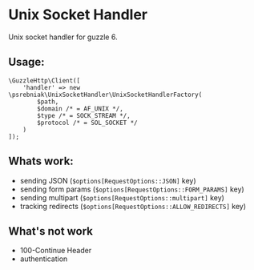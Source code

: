 # Unix Socket Handler

Unix socket handler for guzzle 6. 

## Usage: 
``` 
\GuzzleHttp\Client([
    'handler' => new \psrebniak\UnixSocketHandler\UnixSocketHandlerFactory(
        $path,
        $domain /* = AF_UNIX */, 
        $type /* = SOCK_STREAM */, 
        $protocol /* = SOL_SOCKET */
    )
]);
```

## Whats work:

* sending JSON (`$options[RequestOptions::JSON]` key)
* sending form params (`$options[RequestOptions::FORM_PARAMS]` key)
* sending multipart (`$options[RequestOptions::multipart]` key)
* tracking redirects (`$options[RequestOptions::ALLOW_REDIRECTS]` key)

## What's not work

* 100-Continue Header
* authentication